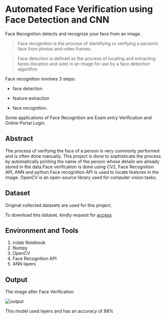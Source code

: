 # Automated Face Verification using Face Detection and CNN
Face Recognition detects and recognize your face from an image.

> Face recognition is the process of identifying or verifying a person’s face from photos and video frames.

> Face detection is defined as the process of locating and extracting faces (location and size) in an image for use by a face detection algorithm.

Face recognition involves 3 steps: 
- face detection
+ feature extraction
* face recognition.

Some applications of Face Recognition are Exam entry Verification and Online Portal Login. 

## Abstract
The process of verifying the face of a person is very commonly performed and is often done manually. This project is done to sophisticate the process by automatically printing the name of the person whose details are already stored in the data.Face verification is done using CV2, Face Recognition API, ANN and python.Face recognition API is used to locate features in the image. OpenCV is an open-source library used for computer vision tasks.

## Dataset
Original collected datasets are used for this project.

To download this dataset, kindly request for [access](https://drive.google.com/drive/folders/1G9kapPO2t58oUSwtpssPiHkeKO1HzsDN)

## Environment and Tools
1. colab Notebook
2. Numpy
3. OpenCV
4. Face Recognition API
5. ANN layers

## Output
The image after Face Verification

![output](https://user-images.githubusercontent.com/114278846/210181217-a1e2b8de-86ed-4726-8f8a-307a9dbd3d67.jpg)

This model used layers and has an accuracy of 88%
